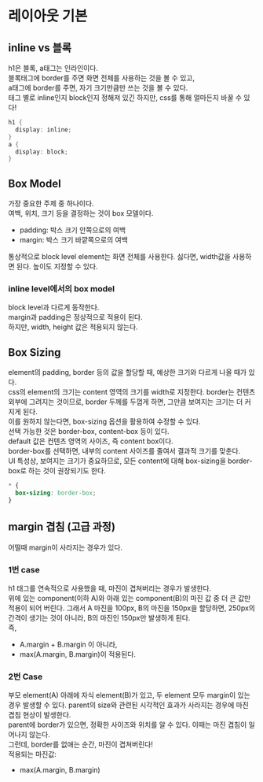 # 레이아웃 기본
## inline vs 블록
h1은 블록, a태그는 인라인이다.  
블록태그에 border를 주면 화면 전체를 사용하는 것을 볼 수 있고,  
a태그에 border를 주면, 자기 크기만큼만 쓰는 것을 볼 수 있다.  
태그 별로 inline인지 block인지 정해져 있긴 하지만, css를 통해 얼마든지 바꿀 수 있다!  
``` cs
h1 {
  display: inline;
}
a {
  display: block;
}
```

## Box Model
가장 중요한 주제 중 하나이다.  
여백, 위치, 크기 등을 결정하는 것이 box 모델이다.  
- padding: 박스 크기 안쪽으로의 여백
- margin: 박스 크기 바깥쪽으로의 여백

통상적으로 block level element는 화면 전체를 사용한다. 싫다면, width값을 사용하면 된다. 높이도 지정할 수 있다.

### inline level에서의 box model
block level과 다르게 동작한다.  
margin과 padding은 정상적으로 적용이 된다.  
하지만, width, height 값은 적용되지 않는다.

## Box Sizing
element의 padding, border 등의 값을 할당할 때, 예상한 크기와 다르게 나올 때가 있다.  
css의 element의 크기는 content 영역의 크기를 width로 지정한다. border는 컨텐츠 외부에 그려지는 것이므로, border 두께를 두껍게 하면, 그만큼 보여지는 크기는 더 커지게 된다.  
이를 원하지 않는다면, box-sizing 옵션을 활용하여 수정할 수 있다.  
선택 가능한 것은 border-box, content-box 등이 있다.  
default 값은 컨텐츠 영역의 사이즈, 즉 content box이다.  
border-box를 선택하면, 내부의 content 사이즈를 줄여서 결과적 크기를 맞춘다.  
UI 특성상, 보여지는 크기가 중요하므로, 모든 content에 대해 box-sizing을 border-box로 하는 것이 권장되기도 한다.
``` css
* {
  box-sizing: border-box;
}
```

## margin 겹침 (고급 과정)
어떨때 margin이 사라지는 경우가 있다.
### 1번 case
h1 태그를 연속적으로 사용했을 때, 마진이 겹쳐버리는 경우가 발생한다.  
위에 있는 component(이하 A)와 아래 있는 component(B)의 마진 값 중 더 큰 값만 적용이 되어 버린다.
그래서 A 마진을 100px, B의 마진을 150px을 할당하면, 250px의 간격이 생기는 것이 아니라, B의 마진인 150px만 발생하게 된다.  
즉, 
- A.margin + B.margin 이 아니라,
- max(A.margin, B.margin)이 적용된다.

### 2번 Case
부모 element(A) 아래에 자식 element(B)가 있고, 두 element 모두 margin이 있는 경우 발생할 수 있다.
parent의 size와 관련된 시각적인 효과가 사라지는 경우에 마진 겹침 현상이 발생한다.  
parent에 border가 있으면, 정확한 사이즈와 위치를 알 수 있다. 이때는 마진 겹침이 일어나지 않는다.  
그런데, border를 없애는 순간, 마진이 겹쳐버린다!  
적용되는 마진값:
- max(A.margin, B.margin)